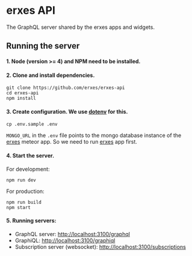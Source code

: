 # erxes API

The GraphQL server shared by the erxes apps and widgets.

## Running the server

#### 1. Node (version >= 4) and NPM need to be installed.
#### 2. Clone and install dependencies.

```Shell
git clone https://github.com/erxes/erxes-api
cd erxes-api
npm install
```

#### 3. Create configuration. We use [dotenv](https://github.com/motdotla/dotenv) for this.

```Shell
cp .env.sample .env
```

`MONGO_URL` in the `.env` file points to the mongo database instance of the [erxes](https://github.com/erxes/erxes) meteor app. So we need to run [erxes](https://github.com/erxes/erxes) app first.

#### 4. Start the server.

For development:

```Shell
npm run dev
```

For production:

```Shell
npm run build
npm start
```

#### 5. Running servers:

- GraphQL server: [http://localhost:3100/graphql](http://localhost:3100/graphql)
- GraphiQL: [http://localhost:3100/graphiql](http://localhost:3100/graphiql)
- Subscription server (websocket): [http://localhost:3100/subscriptions](http://localhost:3100/subscriptions)
